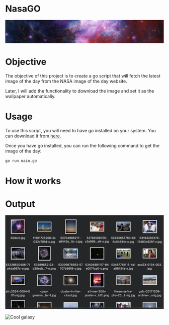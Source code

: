 # NasaGO

![Cool header](readme/image-2.png)

# Objective

The objective of this project is to create a go script that will fetch the latest image of the day from the NASA image of the day website.

Later, I will add the functionality to download the image and set it as the wallpaper automatically.

# Usage

To use this script, you will need to have go installed on your system. You can download it from [here](https://golang.org/dl/).

Once you have go installed, you can run the following command to get the image of the day:

```bash
go run main.go
```

# How it works

# Output

![A few images scraped with one execution](readme/image.png)

![Cool galaxy](readme/image-3.png)
